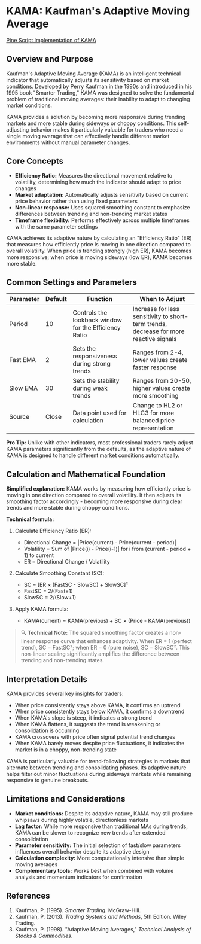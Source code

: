 # KAMA: Kaufman's Adaptive Moving Average

[Pine Script Implementation of KAMA](https://github.com/mihakralj/pinescript/blob/main/indicators/trends_IIR/kama.pine)

## Overview and Purpose

Kaufman's Adaptive Moving Average (KAMA) is an intelligent technical indicator that automatically adjusts its sensitivity based on market conditions. Developed by Perry Kaufman in the 1990s and introduced in his 1995 book "Smarter Trading," KAMA was designed to solve the fundamental problem of traditional moving averages: their inability to adapt to changing market conditions.

KAMA provides a solution by becoming more responsive during trending markets and more stable during sideways or choppy conditions. This self-adjusting behavior makes it particularly valuable for traders who need a single moving average that can effectively handle different market environments without manual parameter changes.

## Core Concepts

* **Efficiency Ratio:** Measures the directional movement relative to volatility, determining how much the indicator should adapt to price changes
* **Market adaptation:** Automatically adjusts sensitivity based on current price behavior rather than using fixed parameters
* **Non-linear response:** Uses squared smoothing constant to emphasize differences between trending and non-trending market states
* **Timeframe flexibility:** Performs effectively across multiple timeframes with the same parameter settings

KAMA achieves its adaptive nature by calculating an "Efficiency Ratio" (ER) that measures how efficiently price is moving in one direction compared to overall volatility. When price is trending strongly (high ER), KAMA becomes more responsive; when price is moving sideways (low ER), KAMA becomes more stable.

## Common Settings and Parameters

| Parameter | Default | Function | When to Adjust |
|-----------|---------|----------|---------------|
| Period | 10 | Controls the lookback window for the Efficiency Ratio | Increase for less sensitivity to short-term trends, decrease for more reactive signals |
| Fast EMA | 2 | Sets the responsiveness during strong trends | Ranges from 2-4, lower values create faster response |
| Slow EMA | 30 | Sets the stability during weak trends | Ranges from 20-50, higher values create more smoothing |
| Source | Close | Data point used for calculation | Change to HL2 or HLC3 for more balanced price representation |

**Pro Tip:** Unlike with other indicators, most professional traders rarely adjust KAMA parameters significantly from the defaults, as the adaptive nature of KAMA is designed to handle different market conditions automatically.

## Calculation and Mathematical Foundation

**Simplified explanation:**
KAMA works by measuring how efficiently price is moving in one direction compared to overall volatility. It then adjusts its smoothing factor accordingly - becoming more responsive during clear trends and more stable during choppy conditions.

**Technical formula:**
1. Calculate Efficiency Ratio (ER):
   - Directional Change = |Price(current) - Price(current - period)|
   - Volatility = Sum of |Price(i) - Price(i-1)| for i from (current - period + 1) to current
   - ER = Directional Change / Volatility

2. Calculate Smoothing Constant (SC):
   - SC = [ER × (FastSC - SlowSC) + SlowSC]²
   - FastSC = 2/(Fast+1)
   - SlowSC = 2/(Slow+1)

3. Apply KAMA formula:
   - KAMA(current) = KAMA(previous) + SC × (Price - KAMA(previous))

> 🔍 **Technical Note:** The squared smoothing factor creates a non-linear response curve that enhances adaptivity. When ER = 1 (perfect trend), SC = FastSC²; when ER = 0 (pure noise), SC = SlowSC². This non-linear scaling significantly amplifies the difference between trending and non-trending states.

## Interpretation Details

KAMA provides several key insights for traders:

- When price consistently stays above KAMA, it confirms an uptrend
- When price consistently stays below KAMA, it confirms a downtrend
- When KAMA's slope is steep, it indicates a strong trend
- When KAMA flattens, it suggests the trend is weakening or consolidation is occurring
- KAMA crossovers with price often signal potential trend changes
- When KAMA barely moves despite price fluctuations, it indicates the market is in a choppy, non-trending state

KAMA is particularly valuable for trend-following strategies in markets that alternate between trending and consolidating phases. Its adaptive nature helps filter out minor fluctuations during sideways markets while remaining responsive to genuine breakouts.

## Limitations and Considerations

* **Market conditions:** Despite its adaptive nature, KAMA may still produce whipsaws during highly volatile, directionless markets
* **Lag factor:** While more responsive than traditional MAs during trends, KAMA can be slower to recognize new trends after extended consolidation
* **Parameter sensitivity:** The initial selection of fast/slow parameters influences overall behavior despite its adaptive design
* **Calculation complexity:** More computationally intensive than simple moving averages
* **Complementary tools:** Works best when combined with volume analysis and momentum indicators for confirmation

## References

1. Kaufman, P. (1995). *Smarter Trading*. McGraw-Hill.
2. Kaufman, P. (2013). *Trading Systems and Methods*, 5th Edition. Wiley Trading.
3. Kaufman, P. (1998). "Adaptive Moving Averages," *Technical Analysis of Stocks & Commodities*.
